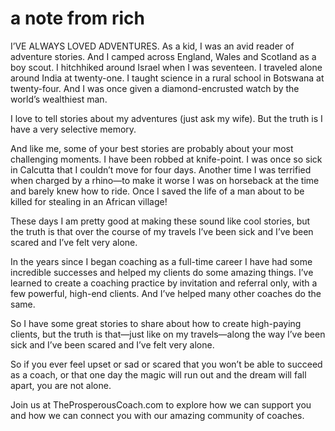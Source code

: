 # a note from rich

I’VE ALWAYS LOVED ADVENTURES. As a kid, I was an avid reader of adventure stories. And I camped across England, Wales and Scotland as a boy scout. I hitchhiked around Israel when I was seventeen. I traveled alone around India at twenty-one. I taught science in a rural school in Botswana at twenty-four. And I was once given a diamond-encrusted watch by the world’s wealthiest man.

I love to tell stories about my adventures \(just ask my wife\). But the truth is I have a very selective memory.

And like me, some of your best stories are probably about your most challenging moments. I have been robbed at knife-point. I was once so sick in Calcutta that I couldn’t move for four days. Another time I was terrified when charged by a rhino—to make it worse I was on horseback at the time and barely knew how to ride. Once I saved the life of a man about to be killed for stealing in an African village!

These days I am pretty good at making these sound like cool stories, but the truth is that over the course of my travels I’ve been sick and I’ve been scared and I’ve felt very alone.

In the years since I began coaching as a full-time career I have had some incredible successes and helped my clients do some amazing things. I’ve learned to create a coaching practice by invitation and referral only, with a few powerful, high-end clients. And I’ve helped many other coaches do the same.

So I have some great stories to share about how to create high-paying clients, but the truth is that—just like on my travels—along the way I’ve been sick and I’ve been scared and I’ve felt very alone.

So if you ever feel upset or sad or scared that you won’t be able to succeed as a coach, or that one day the magic will run out and the dream will fall apart, you are not alone.

Join us at TheProsperousCoach.com to explore how we can support you and how we can connect you with our amazing community of coaches.

